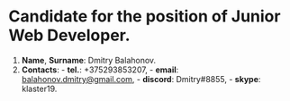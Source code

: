 # Candidate for the position of **Junior Web Developer**.


1. **Name**, **Surname**: Dmitry Balahonov.
2. **Сontacts**:  - **tel.**: +375293853207, 
                  - **email**: balahonov.dmitry@gmail.com,
                  - **discord**: Dmitry#8855,
                  - **skype**: klaster19.
